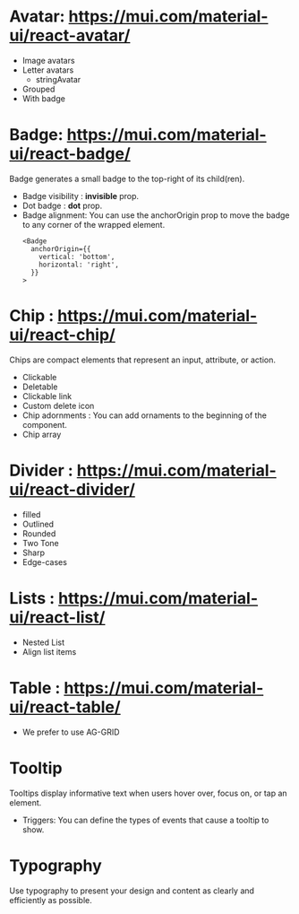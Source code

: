 # Avatar: https://mui.com/material-ui/react-avatar/
- Image avatars
- Letter avatars
    - stringAvatar
- Grouped
- With badge

# Badge: https://mui.com/material-ui/react-badge/
Badge generates a small badge to the top-right of its child(ren).
- Badge visibility : __invisible__ prop.
- Dot badge : __dot__ prop.
- Badge alignment:  You can use the anchorOrigin prop to move the badge to any corner of the wrapped element.
    ````
    <Badge
      anchorOrigin={{
        vertical: 'bottom',
        horizontal: 'right',
      }}
    >
    ````

# Chip : https://mui.com/material-ui/react-chip/
Chips are compact elements that represent an input, attribute, or action.
- Clickable
- Deletable
- Clickable link
- Custom delete icon
- Chip adornments : You can add ornaments to the beginning of the component.
- Chip array

# Divider : https://mui.com/material-ui/react-divider/
- filled
- Outlined
- Rounded
- Two Tone
- Sharp
- Edge-cases

# Lists : https://mui.com/material-ui/react-list/
- Nested List
- Align list items

# Table : https://mui.com/material-ui/react-table/
- We prefer to use AG-GRID

# Tooltip
Tooltips display informative text when users hover over, focus on, or tap an element.
- Triggers: You can define the types of events that cause a tooltip to show.

# Typography
Use typography to present your design and content as clearly and efficiently as possible.

